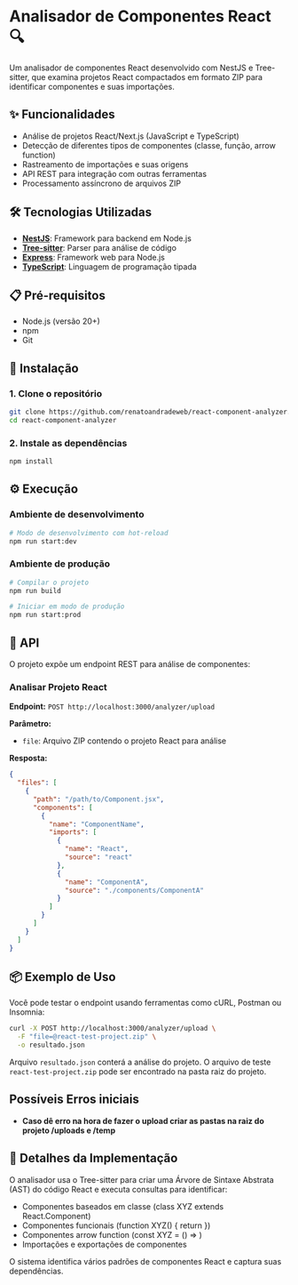 # Analisador de Componentes React 🔍

Um analisador de componentes React desenvolvido com NestJS e Tree-sitter, que examina projetos React compactados em formato ZIP para identificar componentes e suas importações.

## ✨ Funcionalidades

- Análise de projetos React/Next.js (JavaScript e TypeScript)
- Detecção de diferentes tipos de componentes (classe, função, arrow function)
- Rastreamento de importações e suas origens
- API REST para integração com outras ferramentas
- Processamento assíncrono de arquivos ZIP

## 🛠️ Tecnologias Utilizadas

- **[NestJS](https://nestjs.com/)**: Framework para backend em Node.js
- **[Tree-sitter](https://tree-sitter.github.io/tree-sitter/)**: Parser para análise de código
- **[Express](https://expressjs.com/)**: Framework web para Node.js
- **[TypeScript](https://www.typescriptlang.org/)**: Linguagem de programação tipada

## 📋 Pré-requisitos

- Node.js (versão 20+)
- npm
- Git

## 🚀 Instalação

### 1. Clone o repositório

```bash
git clone https://github.com/renatoandradeweb/react-component-analyzer.git
cd react-component-analyzer
```

### 2. Instale as dependências

```bash
npm install
```

## ⚙️ Execução

### Ambiente de desenvolvimento

```bash
# Modo de desenvolvimento com hot-reload
npm run start:dev
```

### Ambiente de produção

```bash
# Compilar o projeto
npm run build

# Iniciar em modo de produção
npm run start:prod
```

## 🔌 API

O projeto expõe um endpoint REST para análise de componentes:

### Analisar Projeto React

**Endpoint:** `POST http://localhost:3000/analyzer/upload`

**Parâmetro:**
- `file`: Arquivo ZIP contendo o projeto React para análise

**Resposta:**
```json
{
  "files": [
    {
      "path": "/path/to/Component.jsx",
      "components": [
        {
          "name": "ComponentName",
          "imports": [
            {
              "name": "React",
              "source": "react"
            },
            {
              "name": "ComponentA",
              "source": "./components/ComponentA"
            }
          ]
        }
      ]
    }
  ]
}
```

## 📦 Exemplo de Uso

Você pode testar o endpoint usando ferramentas como cURL, Postman ou Insomnia:

```bash
curl -X POST http://localhost:3000/analyzer/upload \
  -F "file=@react-test-project.zip" \
  -o resultado.json
```
Arquivo `resultado.json` conterá a análise do projeto.
O arquivo de teste `react-test-project.zip` pode ser encontrado na pasta raiz do projeto.


## Possíveis Erros iniciais
- **Caso dê erro na hora de fazer o upload criar as pastas na raiz do projeto /uploads e /temp**

## 📝 Detalhes da Implementação

O analisador usa o Tree-sitter para criar uma Árvore de Sintaxe Abstrata (AST) do código React e executa consultas para identificar:

- Componentes baseados em classe (class XYZ extends React.Component)
- Componentes funcionais (function XYZ() { return <jsx> })
- Componentes arrow function (const XYZ = () => <jsx>)
- Importações e exportações de componentes

O sistema identifica vários padrões de componentes React e captura suas dependências.

